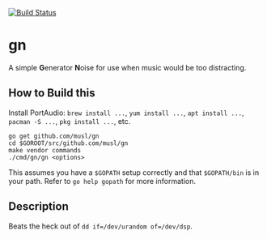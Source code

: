 [![Build Status](https://travis-ci.org/musl/gn.svg?branch=master)](https://travis-ci.org/musl/gn)

# gn
A simple **G**enerator **N**oise for use when music would be too distracting.

How to Build this
-------

Install PortAudio: `brew install ...`, `yum install ...`, `apt install ...`, `pacman -S ...`, `pkg install ...`, etc.

```
go get github.com/musl/gn
cd $GOROOT/src/github.com/musl/gn
make vendor commands
./cmd/gn/gn <options>
```

This assumes you have a `$GOPATH` setup correctly and that
`$GOPATH/bin` is in your path.  Refer to `go help gopath` for more
information.
  
Description
-----------
Beats the heck out of `dd if=/dev/urandom of=/dev/dsp`.

